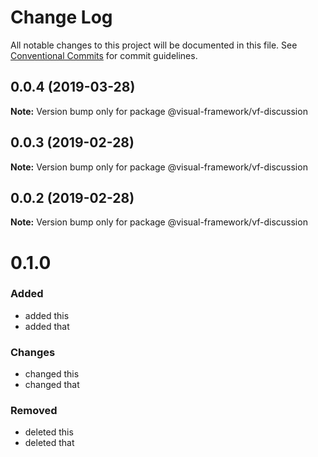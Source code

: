 # Change Log

All notable changes to this project will be documented in this file.
See [Conventional Commits](https://conventionalcommits.org) for commit guidelines.

## 0.0.4 (2019-03-28)

**Note:** Version bump only for package @visual-framework/vf-discussion





## 0.0.3 (2019-02-28)

**Note:** Version bump only for package @visual-framework/vf-discussion





## 0.0.2 (2019-02-28)

**Note:** Version bump only for package @visual-framework/vf-discussion





# 0.1.0

### Added
- added this
- added that

### Changes

- changed this
- changed that

### Removed

- deleted this
- deleted that
